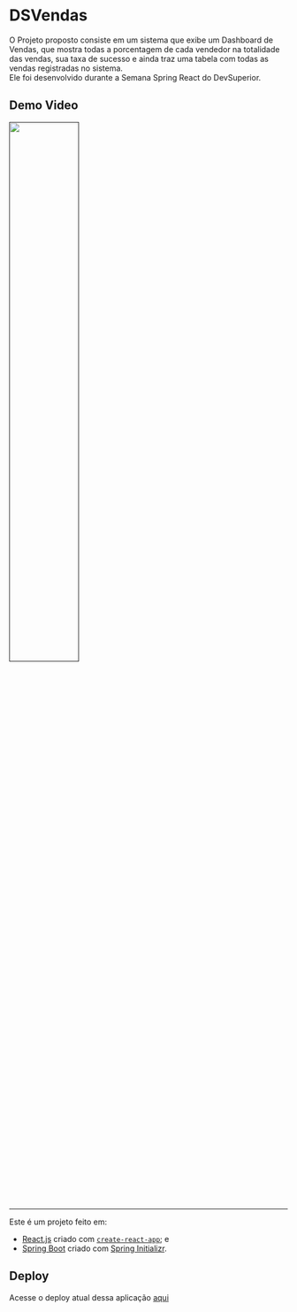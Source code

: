 # DSVendas
O Projeto proposto consiste em um sistema que exibe um Dashboard de Vendas, que mostra todas a porcentagem de cada vendedor na totalidade das vendas, sua taxa de sucesso e 
ainda traz uma tabela com todas as vendas registradas no sistema. <br />
Ele foi desenvolvido durante a Semana Spring React do DevSuperior.

## Demo Video

[<img src="" width="50%">]()

___
Este é um projeto feito em: <br/>
 - [React.js](https://reactjs.org/) criado com [`create-react-app`](https://create-react-app.dev/docs/getting-started/); e <br/>
 - [Spring Boot](https://spring.io/projects/spring-boot) criado com [Spring Initializr](https://start.spring.io/).


## Deploy
Acesse o deploy atual dessa aplicação [aqui](https://dsvendas-net.netlify.app/)

